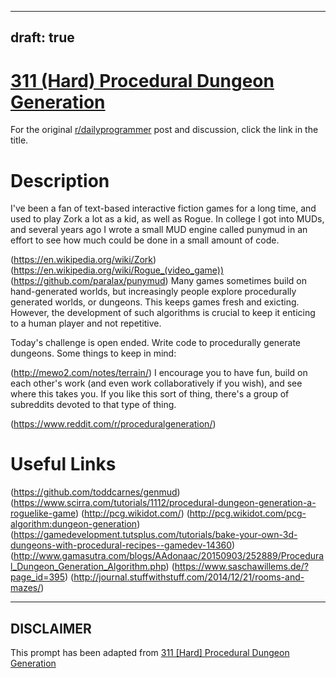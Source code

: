 ---
draft: true
----

# [311 (Hard) Procedural Dungeon Generation](https://www.reddit.com/r/dailyprogrammer/comments/66p87v/20170421_challenge_311_hard_procedural_dungeon/)

For the original [r/dailyprogrammer](https://www.reddit.com/r/dailyprogrammer/) post and discussion, click the link in the title.

# Description
I've been a fan of text-based interactive fiction games for a long time, and used to play Zork a lot as a kid, as well as Rogue. In college I got into MUDs, and several years ago I wrote a small MUD engine called punymud in an effort to see how much could be done in a small amount of code. 

(https://en.wikipedia.org/wiki/Zork)
(https://en.wikipedia.org/wiki/Rogue_(video_game))
(https://github.com/paralax/punymud)
Many games sometimes build on hand-generated worlds, but increasingly people explore procedurally generated worlds, or dungeons. This keeps games fresh and exicting. However, the development of such algorithms is crucial to keep it enticing to a human player and not repetitive. 

Today's challenge is open ended. Write code to procedurally generate dungeons. Some things to keep in mind:

(http://mewo2.com/notes/terrain/)
I encourage you to have fun, build on each other's work (and even work collaboratively if you wish), and see where this takes you. If you like this sort of thing, there's a group of subreddits devoted to that type of thing. 

(https://www.reddit.com/r/proceduralgeneration/)
# Useful Links
(https://github.com/toddcarnes/genmud)
(https://www.scirra.com/tutorials/1112/procedural-dungeon-generation-a-roguelike-game)
(http://pcg.wikidot.com/)
(http://pcg.wikidot.com/pcg-algorithm:dungeon-generation)
(https://gamedevelopment.tutsplus.com/tutorials/bake-your-own-3d-dungeons-with-procedural-recipes--gamedev-14360)
(http://www.gamasutra.com/blogs/AAdonaac/20150903/252889/Procedural_Dungeon_Generation_Algorithm.php)
(https://www.saschawillems.de/?page_id=395)
(http://journal.stuffwithstuff.com/2014/12/21/rooms-and-mazes/)

----
## **DISCLAIMER**
This prompt has been adapted from [311 [Hard] Procedural Dungeon Generation](https://www.reddit.com/r/dailyprogrammer/comments/66p87v/20170421_challenge_311_hard_procedural_dungeon/
)

